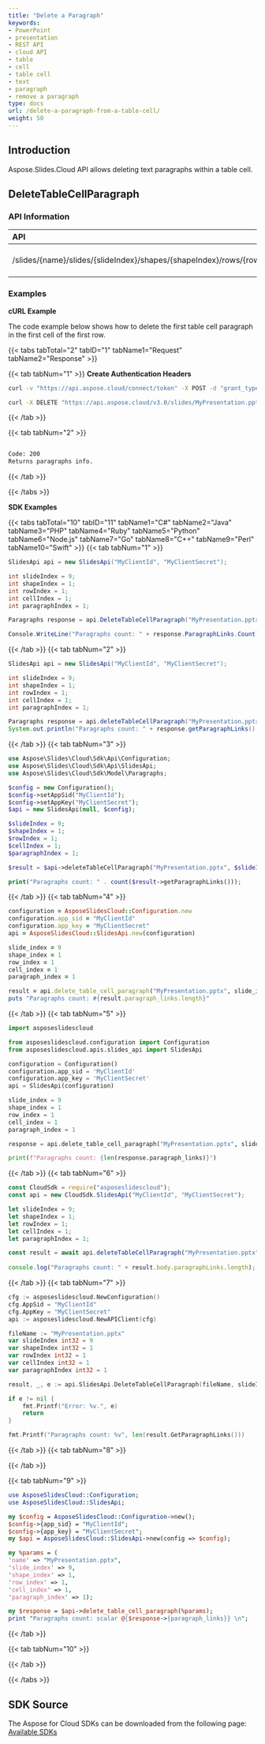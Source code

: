 ```yaml
---
title: "Delete a Paragraph"
keywords:
- PowerPoint
- presentation
- REST API
- cloud API
- table
- cell
- table cell
- text
- paragraph
- remove a paragraph
type: docs
url: /delete-a-paragraph-from-a-table-cell/
weight: 50
---
```

## **Introduction**
Aspose.Slides.Cloud API allows deleting text paragraphs within a table cell.
## **DeleteTableCellParagraph**
### **API Information**
|**API**|**Type**|**Description**|**Resource**|
| :- | :- | :- | :- |
/slides/{name}/slides/{slideIndex}/shapes/{shapeIndex}/rows/{rowIndex}/cells/{cellIndex}/paragraphs/{paragraphIndex}|DELETE|Returns paragraphs info|[DeleteTableCellParagraph](#)
### **Examples**
**cURL Example**

The code example below shows how to delete the first table cell paragraph in the first cell of the first row.

{{< tabs tabTotal="2" tabID="1" tabName1="Request" tabName2="Response" >}}

{{< tab tabNum="1" >}}
**Create Authentication Headers**
```sh
curl -v "https://api.aspose.cloud/connect/token" -X POST -d "grant_type=client_credentials&client_id=XXXX&client_secret=XXXX-XX" -H "Content-Type: application/x-www-form-urlencoded" -H "Accept: application/json"
```

```sh
curl -X DELETE "https://api.aspose.cloud/v3.0/slides/MyPresentation.pptx/slides/9/shapes/1/rows/1/cells/1/paragraphs/1" -H "Authorization: Bearer [Access Token]"
```

{{< /tab >}}

{{< tab tabNum="2" >}}
```sh

Code: 200
Returns paragraphs info.

```
{{< /tab >}}

{{< /tabs >}}

**SDK Examples**

{{< tabs tabTotal="10" tabID="11" tabName1="C#" tabName2="Java" tabName3="PHP" tabName4="Ruby" tabName5="Python" tabName6="Node.js" tabName7="Go" tabName8="C++" tabName9="Perl" tabName10="Swift" >}}
{{< tab tabNum="1" >}}

```csharp
SlidesApi api = new SlidesApi("MyClientId", "MyClientSecret");

int slideIndex = 9;
int shapeIndex = 1;
int rowIndex = 1;
int cellIndex = 1;
int paragraphIndex = 1;

Paragraphs response = api.DeleteTableCellParagraph("MyPresentation.pptx", slideIndex, shapeIndex, rowIndex, cellIndex, paragraphIndex);

Console.WriteLine("Paragraphs count: " + response.ParagraphLinks.Count);
```

{{< /tab >}}
{{< tab tabNum="2" >}}

```java
SlidesApi api = new SlidesApi("MyClientId", "MyClientSecret");

int slideIndex = 9;
int shapeIndex = 1;
int rowIndex = 1;
int cellIndex = 1;
int paragraphIndex = 1;

Paragraphs response = api.deleteTableCellParagraph("MyPresentation.pptx", slideIndex, shapeIndex, rowIndex, cellIndex, paragraphIndex, null, null, null);
System.out.println("Paragraphs count: " + response.getParagraphLinks().size());
```
{{< /tab >}}
{{< tab tabNum="3" >}}

```php
use Aspose\Slides\Cloud\Sdk\Api\Configuration;
use Aspose\Slides\Cloud\Sdk\Api\SlidesApi;
use Aspose\Slides\Cloud\Sdk\Model\Paragraphs;

$config = new Configuration();
$config->setAppSid("MyClientId");
$config->setAppKey("MyClientSecret");
$api = new SlidesApi(null, $config);

$slideIndex = 9;
$shapeIndex = 1;
$rowIndex = 1;
$cellIndex = 1;
$paragraphIndex = 1;

$result = $api->deleteTableCellParagraph("MyPresentation.pptx", $slideIndex, $shapeIndex, $rowIndex, $cellIndex, $paragraphIndex);

print("Paragraphs count: " . count($result->getParagraphLinks()));
```

{{< /tab >}}
{{< tab tabNum="4" >}}

```ruby
configuration = AsposeSlidesCloud::Configuration.new
configuration.app_sid = "MyClientId"
configuration.app_key = "MyClientSecret"
api = AsposeSlidesCloud::SlidesApi.new(configuration)

slide_index = 9
shape_index = 1
row_index = 1
cell_index = 1
paragraph_index = 1

result = api.delete_table_cell_paragraph("MyPresentation.pptx", slide_index, shape_index, row_index, cell_index, paragraph_index)
puts "Paragraphs count: #{result.paragraph_links.length}"

```

{{< /tab >}}
{{< tab tabNum="5" >}}

```python
import asposeslidescloud

from asposeslidescloud.configuration import Configuration
from asposeslidescloud.apis.slides_api import SlidesApi

configuration = Configuration()
configuration.app_sid = 'MyClientId'
configuration.app_key = 'MyClientSecret'
api = SlidesApi(configuration)

slide_index = 9
shape_index = 1
row_index = 1
cell_index = 1
paragraph_index = 1

response = api.delete_table_cell_paragraph("MyPresentation.pptx", slide_index, shape_index, row_index, cell_index, paragraph_index)

print(f"Paragraphs count: {len(response.paragraph_links)}")
```

{{< /tab >}}
{{< tab tabNum="6" >}}

```javascript
const CloudSdk = require("asposeslidescloud");
const api = new CloudSdk.SlidesApi("MyClientId", "MyClientSecret");

let slideIndex = 9;
let shapeIndex = 1;
let rowIndex = 1;
let cellIndex = 1;
let paragraphIndex = 1;

const result = await api.deleteTableCellParagraph("MyPresentation.pptx", slideIndex, shapeIndex, rowIndex, cellIndex, paragraphIndex);
            
console.log("Paragraphs count: " + result.body.paragraphLinks.length);
```
{{< /tab >}}
{{< tab tabNum="7" >}}

```go
cfg := asposeslidescloud.NewConfiguration()
cfg.AppSid = "MyClientId"
cfg.AppKey = "MyClientSecret"
api := asposeslidescloud.NewAPIClient(cfg)

fileName := "MyPresentation.pptx"
var slideIndex int32 = 9
var shapeIndex int32 = 1
var rowIndex int32 = 1
var cellIndex int32 = 1
var paragraphIndex int32 = 1

result, _, e := api.SlidesApi.DeleteTableCellParagraph(fileName, slideIndex, shapeIndex, rowIndex, cellIndex, paragraphIndex, "", "", "")

if e != nil {
    fmt.Printf("Error: %v.", e)
    return
}

fmt.Printf("Paragraphs count: %v", len(result.GetParagraphLinks()))
```

{{< /tab >}}
{{< tab tabNum="8" >}}

{{< /tab >}}

{{< tab tabNum="9" >}}

```perl
use AsposeSlidesCloud::Configuration;
use AsposeSlidesCloud::SlidesApi;        

my $config = AsposeSlidesCloud::Configuration->new();
$config->{app_sid} = "MyClientId";
$config->{app_key} = "MyClientSecret";
my $api = AsposeSlidesCloud::SlidesApi->new(config => $config);

my %params = (
'name' => "MyPresentation.pptx", 
'slide_index' => 9,
'shape_index' => 1,
'row_index' => 1,
'cell_index' => 1,
'paragraph_index' => 1);

my $response = $api->delete_table_cell_paragraph(%params);
print "Paragraphs count: scalar @{$response->{paragraph_links}} \n";
```

{{< /tab >}}

{{< tab tabNum="10" >}}

{{< /tab >}}

{{< /tabs >}}
## **SDK Source**

The Aspose for Cloud SDKs can be downloaded from the following page: [Available SDKs](/slides/available-sdks/)
